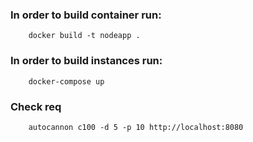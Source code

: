 ### In order to build container run:
```
    docker build -t nodeapp .
```
### In order to build instances run:
```
    docker-compose up
```
### Check req
```
    autocannon c100 -d 5 -p 10 http://localhost:8080
```